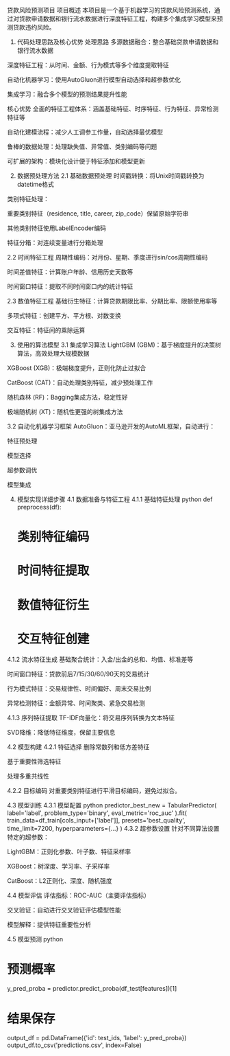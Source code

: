 贷款风险预测项目
项目概述
本项目是一个基于机器学习的贷款风险预测系统，通过对贷款申请数据和银行流水数据进行深度特征工程，构建多个集成学习模型来预测贷款违约风险。

1. 代码处理思路及核心优势
处理思路
多源数据融合：整合基础贷款申请数据和银行流水数据

深度特征工程：从时间、金额、行为模式等多个维度提取特征

自动化机器学习：使用AutoGluon进行模型自动选择和超参数优化

集成学习：融合多个模型的预测结果提升性能

核心优势
全面的特征工程体系：涵盖基础特征、时序特征、行为特征、异常检测特征等

自动化建模流程：减少人工调参工作量，自动选择最优模型

鲁棒的数据处理：处理缺失值、异常值、类别编码等问题

可扩展的架构：模块化设计便于特征添加和模型更新

2. 数据预处理方法
2.1 基础数据预处理
时间戳转换：将Unix时间戳转换为datetime格式

类别特征处理：

重要类别特征（residence, title, career, zip_code）保留原始字符串

其他类别特征使用LabelEncoder编码

特征分箱：对连续变量进行分箱处理

2.2 时间特征工程
周期性编码：对月份、星期、季度进行sin/cos周期性编码

时间差值特征：计算账户年龄、信用历史天数等

时间窗口特征：提取不同时间窗口内的统计特征

2.3 数值特征工程
基础衍生特征：计算贷款期限比率、分期比率、限额使用率等

多项式特征：创建平方、平方根、对数变换

交互特征：特征间的乘除运算

3. 使用的算法模型
3.1 集成学习算法
LightGBM (GBM)：基于梯度提升的决策树算法，高效处理大规模数据

XGBoost (XGB)：极端梯度提升，正则化防止过拟合

CatBoost (CAT)：自动处理类别特征，减少预处理工作

随机森林 (RF)：Bagging集成方法，稳定性好

极端随机树 (XT)：随机性更强的树集成方法

3.2 自动化机器学习框架
AutoGluon：亚马逊开发的AutoML框架，自动进行：

特征预处理

模型选择

超参数调优

模型集成

4. 模型实现详细步骤
4.1 数据准备与特征工程
4.1.1 基础特征处理
python
def preprocess(df):
    # 类别特征编码
    # 时间特征提取
    # 数值特征衍生
    # 交互特征创建
4.1.2 流水特征生成
基础聚合统计：入金/出金的总和、均值、标准差等

时间窗口特征：贷款前后7/15/30/60/90天的交易统计

行为模式特征：交易规律性、时间偏好、周末交易比例

异常检测特征：金额异常、时间聚类、紧急交易检测

4.1.3 序列特征提取
TF-IDF向量化：将交易序列转换为文本特征

SVD降维：降低特征维度，保留主要信息

4.2 模型构建
4.2.1 特征选择
删除常数列和低方差特征

基于重要性筛选特征

处理多重共线性

4.2.2 目标编码
对重要类别特征进行平滑目标编码，避免过拟合。

4.3 模型训练
4.3.1 模型配置
python
predictor_best_new = TabularPredictor(
    label='label',
    problem_type='binary',
    eval_metric='roc_auc'
).fit(
    train_data=df_train[cols_input+['label']],
    presets='best_quality',
    time_limit=7200,
    hyperparameters={...}
)
4.3.2 超参数设置
针对不同算法设置特定的超参数：

LightGBM：正则化参数、叶子数、特征采样率

XGBoost：树深度、学习率、子采样率

CatBoost：L2正则化、深度、随机强度

4.4 模型评估
评估指标：ROC-AUC（主要评估指标）

交叉验证：自动进行交叉验证评估模型性能

模型解释：提供特征重要性分析

4.5 模型预测
python
# 预测概率
y_pred_proba = predictor.predict_proba(df_test[features])[1]

# 结果保存
output_df = pd.DataFrame({'id': test_ids, 'label': y_pred_proba})
output_df.to_csv('predictions.csv', index=False)
